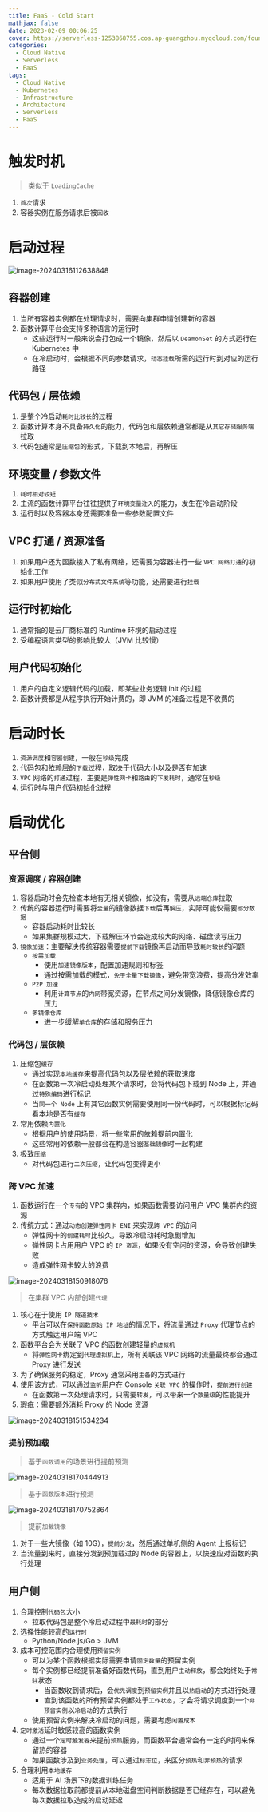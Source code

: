 ```yaml
---
title: FaaS - Cold Start
mathjax: false
date: 2023-02-09 00:06:25
cover: https://serverless-1253868755.cos.ap-guangzhou.myqcloud.com/foundation/faas-cold-start.webp
categories:
  - Cloud Native
  - Serverless
  - FaaS
tags:
  - Cloud Native
  - Kubernetes
  - Infrastructure
  - Architecture
  - Serverless
  - FaaS
---
```


# 触发时机

> 类似于 `LoadingCache`

1. `首次`请求
2. 容器实例在服务请求后被`回收`

<!-- more -->

# 启动过程

![image-20240316112638848](https://serverless-1253868755.cos.ap-guangzhou.myqcloud.com/foundation/image-20240316112638848.png)

## 容器创建

1. 当所有容器实例都在处理请求时，需要向集群申请创建新的容器
2. 函数计算平台会支持多种语言的运行时
   - 这些运行时一般来说会打包成一个镜像，然后以 `DeamonSet` 的方式运行在 Kubernetes 中
   - 在冷启动时，会根据不同的参数请求，`动态挂载`所需的运行时到对应的运行路径

## 代码包 / 层依赖

1. 是整个冷启动`耗时比较长`的过程
2. 函数计算本身不具备`持久化`的能力，代码包和层依赖通常都是从`其它存储服务端`拉取
3. 代码包通常是`压缩包`的形式，下载到本地后，再解压

## 环境变量 / 参数文件

1. `耗时相对较短`
2. 主流的函数计算平台往往提供了`环境变量注入`的能力，发生在冷启动阶段
3. 运行时以及容器本身还需要准备一些参数配置文件

## VPC 打通 / 资源准备

1. 如果用户还为函数接入了私有网络，还需要为容器进行一些 `VPC 网络打通`的初始化工作
2. 如果用户使用了类似`分布式文件系统`等功能，还需要进行`挂载`

## 运行时初始化

1. 通常指的是云厂商标准的 Runtime 环境的启动过程
2. 受编程语言类型的影响比较大（JVM 比较慢）

## 用户代码初始化

1. 用户的自定义逻辑代码的加载，即某些业务逻辑 init 的过程
2. 函数计费都是从程序执行开始计费的，即 JVM 的准备过程是不收费的

# 启动时长

1. `资源调度`和`容器创建`，一般在`秒级`完成
2. 代码包和依赖层的`下载`过程，取决于代码大小以及是否有加速
3. `VPC` 网络的`打通`过程，主要是`弹性网卡`和`路由`的`下发耗时`，通常在`秒级`
4. 运行时与用户代码初始化过程

# 启动优化

## 平台侧

### 资源调度 / 容器创建

1. 容器启动时会先检查本地有无相关镜像，如没有，需要从`远端仓库`拉取
2. 传统的容器运行时需要将`全量`的镜像数据`下载`后再`解压`，实际可能仅需要`部分数据`
   - 容器启动耗时比较长
   - 如果集群规模过大，下载解压环节会造成较大的网络、磁盘读写压力
3. `镜像加速`：主要解决传统容器需要`提前下载`镜像再启动而导致`耗时较长`的问题
   - `按需加载`
     - 使用`加速镜像版本`，配置加速规则和标签
     - 通过按需加载的模式，`免于全量下载镜像`，避免带宽浪费，提高分发效率
   - `P2P 加速`
     - 利用`计算节点`的`内网`带宽资源，在节点之间分发镜像，降低镜像仓库的压力
   - `多镜像仓库`
     - 进一步缓解`单仓库`的存储和服务压力

### 代码包 / 层依赖

1. 压缩包`缓存`
   - 通过实现`本地缓存`来提高代码包以及层依赖的获取速度
   - 在函数第一次冷启动处理某个请求时，会将代码包下载到 Node 上，并通过`特殊编码`进行标记
   - 当`同一个 Node` 上有其它函数实例需要使用同一份代码时，可以根据标记码看本地是否有`缓存`
2. 常用依赖`内置化`
   - 根据用户的使用场景，将一些常用的依赖提前内置化
   - 这些常用的依赖一般都会在构造容器`基础镜像`时一起构建
3. 极致`压缩`
   - 对代码包进行`二次压缩`，让代码包变得更小

### 跨 VPC 加速

1. 函数运行在一个`专有`的 VPC 集群内，如果函数需要访问用户 VPC 集群内的资源
2. 传统方式：通过`动态创建弹性网卡 ENI` 来实现`跨 VPC` 的访问
   - 弹性网卡的`创建耗时`比较久，导致冷启动耗时急剧增加
   - 弹性网卡占用用户 VPC 的 `IP 资源`，如果没有空闲的资源，会导致创建失败
   - 造成弹性网卡较大的浪费

![image-20240318150918076](https://serverless-1253868755.cos.ap-guangzhou.myqcloud.com/foundation/image-20240318150918076.png)

> 在集群 VPC 内部创建`代理`

1. 核心在于使用 `IP 隧道技术`
   - 平台可以在`保持函数原始 IP 地址`的情况下，将流量通过 `Proxy` 代理节点的方式触达用户端 VPC
2. 函数平台会为关联了 VPC 的函数创建轻量的`虚拟机`
   - 将`弹性网卡`绑定到`代理虚拟机`上，所有关联该 VPC 网络的流量最终都会通过 Proxy 进行发送
3. 为了确保服务的稳定，Proxy 通常采用`主备`的方式进行
4. 使用该方式，可以通过`监听`用户在 Console `关联 VPC` 的操作时，`提前进行创建`
   - 在函数第一次处理请求时，只需要`转发`，可以带来一个`数量级`的性能提升
5. 瑕疵：需要额外消耗 Proxy 的 Node 资源

![image-20240318151534234](https://serverless-1253868755.cos.ap-guangzhou.myqcloud.com/foundation/image-20240318151534234.png)

### 提前预加载

>
> 基于`函数调用`的场景进行提前预测

![image-20240318170444913](https://serverless-1253868755.cos.ap-guangzhou.myqcloud.com/foundation/image-20240318170444913.png)

> 基于`函数版本`进行预测

![image-20240318170752864](https://serverless-1253868755.cos.ap-guangzhou.myqcloud.com/foundation/image-20240318170752864.png)

> 提前`加载镜像`

1. 对于一些大镜像（如 10G），`提前分发`，然后通过单机侧的 Agent 上报标记
2. 当流量到来时，直接分发到预加载过的 Node 的容器上，以快速应对函数的执行处理

## 用户侧

1. 合理控制`代码包`大小
   - 拉取代码包是整个冷启动过程中`最耗时`的部分
2. 选择性能较高的`运行时`
   - Python/Node.js/Go > JVM
3. 成本可控范围内合理使用`预留实例`
   - 可以为某个函数根据实际需要申请`固定数量`的预留实例
   - 每个实例都已经提前准备好函数代码，直到用户`主动释放`，都会始终处于`常驻`状态
     - 当函数收到请求后，会`优先调度`到`预留实例`并且以`热启动`的方式进行处理
     - 直到该函数的所有预留实例都处于`工作状态`，才会将请求调度到一个`非预留实例`以`冷启动`的方式执行
   - 使用预留实例来解决冷启动的问题，需要考虑`闲置成本`
4. `定时激活`延时敏感较高的函数实例
   - 通过一个`定时触发器`来提前`预热`服务，而函数平台通常会有一定的时间来保留热的容器
   - 如果函数涉及到`业务处理`，可以通过`标志位`，来区分`预热`和`非预热`的请求
5. 合理利用`本地缓存`
   - 适用于 AI 场景下的数据训练任务
   - 每次数据拉取前都提前从本地磁盘空间判断数据是否已经存在，可以避免每次数据拉取造成的启动延迟
